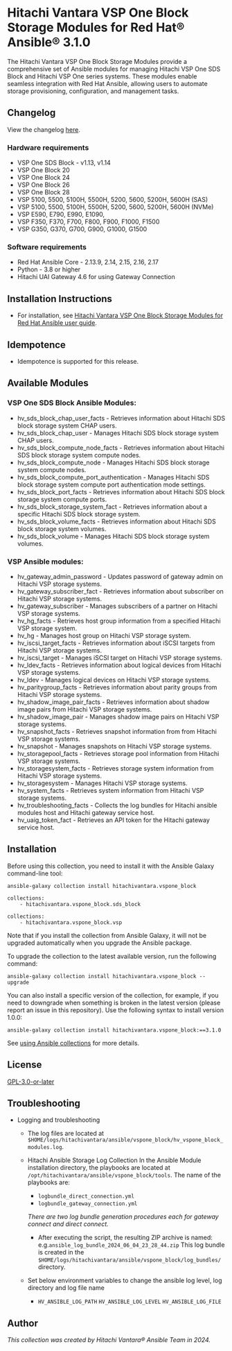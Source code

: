 # Hitachi Vantara VSP One Block Storage Modules for Red Hat® Ansible® 3.1.0

The Hitachi Vantara VSP One Block Storage Modules provide a comprehensive set of Ansible modules for managing Hitachi VSP One SDS Block and Hitachi VSP One series systems. These modules enable seamless integration with Red Hat Ansible, allowing users to automate storage provisioning, configuration, and management tasks.

## Changelog
View the changelog [here](Changelog).

### Hardware requirements
- VSP One SDS Block - v1.13, v1.14
- VSP One Block 20
- VSP One Block 24
- VSP One Block 26
- VSP One Block 28
- VSP 5100, 5500, 5100H, 5500H, 5200, 5600, 5200H, 5600H (SAS)
- VSP 5100, 5500, 5100H, 5500H, 5200, 5600, 5200H, 5600H (NVMe)
- VSP E590, E790, E990, E1090, 
- VSP F350, F370, F700, F800, F900, F1000, F1500
- VSP G350, G370, G700, G900, G1000, G1500

### Software requirements
- Red Hat Ansible Core - 2.13.9, 2.14, 2.15, 2.16, 2.17
- Python - 3.8 or higher
- Hitachi UAI Gateway 4.6 for using Gateway Connection

## Installation Instructions
- For installation, see [Hitachi Vantara VSP One Block Storage Modules for Red Hat Ansible user guide](https://docs.hitachivantara.com).

## Idempotence
- Idempotence is supported for this release.

## Available Modules
### VSP One SDS Block Ansible Modules:
- hv_sds_block_chap_user_facts - Retrieves information about Hitachi SDS block storage system CHAP users.
- hv_sds_block_chap_user - Manages Hitachi SDS block storage system CHAP users.
- hv_sds_block_compute_node_facts - Retrieves information about Hitachi SDS block storage system compute nodes.
- hv_sds_block_compute_node - Manages Hitachi SDS block storage system compute nodes.
- hv_sds_block_compute_port_authentication - Manages Hitachi SDS block storage system compute port authentication mode settings.
- hv_sds_block_port_facts - Retrieves information about Hitachi SDS block storage system compute ports.
- hv_sds_block_storage_system_fact - Retrieves information about a specific Hitachi SDS block storage system.
- hv_sds_block_volume_facts - Retrieves information about Hitachi SDS block storage system volumes.
- hv_sds_block_volume - Manages Hitachi SDS block storage system volumes.

### VSP Ansible modules:
- hv_gateway_admin_password - Updates password of gateway admin on Hitachi VSP storage systems.
- hv_gateway_subscriber_fact - Retrieves information about subscriber on Hitachi VSP storage systems.
- hv_gateway_subscriber - Manages subscribers of a partner on Hitachi VSP storage systems.
- hv_hg_facts - Retrieves host group information from a specified Hitachi VSP storage system.
- hv_hg - Manages host group on Hitachi VSP storage system.
- hv_iscsi_target_facts - Retrieves information about iSCSI targets from Hitachi VSP storage systems.
- hv_iscsi_target - Manages iSCSI target on Hitachi VSP storage systems.
- hv_ldev_facts - Retrieves information about logical devices from Hitachi VSP storage systems.
- hv_ldev - Manages logical devices on Hitachi VSP storage systems.
- hv_paritygroup_facts - Retrieves information about parity groups from Hitachi VSP storage systems.
- hv_shadow_image_pair_facts - Retrieves information about shadow image pairs from Hitachi VSP storage systems.
- hv_shadow_image_pair - Manages shadow image pairs on Hitachi VSP storage systems.
- hv_snapshot_facts - Retrieves snapshot information from from Hitachi VSP storage systems.
- hv_snapshot - Manages snapshots on Hitachi VSP storage systems.
- hv_storagepool_facts - Retrieves storage pool information from Hitachi VSP storage systems.
- hv_storagesystem_facts -  Retrieves storage system information from Hitachi VSP storage systems.
- hv_storagesystem - Manages Hitachi VSP storage systems.
- hv_system_facts - Retrieves system information from Hitachi VSP storage systems.
- hv_troubleshooting_facts - Collects the log bundles for Hitachi ansible modules host and Hitachi gateway service host.
- hv_uaig_token_fact - Retrieves an API token for the Hitachi gateway service host.



## Installation

Before using this collection, you need to install it with the Ansible Galaxy command-line tool:

```
ansible-galaxy collection install hitachivantara.vspone_block
```

```
collections:
    - hitachivantara.vspone_block.sds_block
```

```
collections:
    - hitachivantara.vspone_block.vsp
```

Note that if you install the collection from Ansible Galaxy, it will not be upgraded automatically when you upgrade the Ansible package. 

To upgrade the collection to the latest available version, run the following command:

```
ansible-galaxy collection install hitachivantara.vspone_block --upgrade
```

You can also install a specific version of the collection, for example, if you need to downgrade when something is broken in the latest version (please report an issue in this repository). Use the following syntax to install version 1.0.0:

```
ansible-galaxy collection install hitachivantara.vspone_block:==3.1.0
```

See [using Ansible collections](https://docs.ansible.com/ansible/devel/user_guide/collections_using.html) for more details.

## License
[GPL-3.0-or-later](https://www.gnu.org/licenses/gpl-3.0.en.html)

## Troubleshooting
- Logging and troubleshooting

    
    - The log files are located at `$HOME/logs/hitachivantara/ansible/vspone_block/hv_vspone_block_modules.log`.

    - Hitachi Ansible Storage Log Collection
        In the Ansible Module installation directory, the playbooks are located at `/opt/hitachivantara/ansible/vspone_block/tools`. The name of the playbooks are:
        - `logbundle_direct_connection.yml`
        - `logbundle_gateway_connection.yml`

        *There are two log bundle generation procedures each for gateway connect and direct connect.*
        - After executing the script, the resulting ZIP archive is named: e.g.`ansible_log_bundle_2024_06_04_23_28_44.zip` This log bundle is created in the `$HOME/logs/hitachivantara/ansible/vspone_block/log_bundles/` directory.
    - Set below environment variables to change the ansible log level, log directory and log file name
        - `HV_ANSIBLE_LOG_PATH` `HV_ANSIBLE_LOG_LEVEL` `HV_ANSIBLE_LOG_FILE` 
           
## Author

*This collection was created by Hitachi Vantara® Ansible Team in 2024.*

